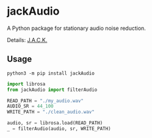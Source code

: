 # jackAudio
 A Python package for stationary audio noise reduction.

Details: [J.A.C.K.](https://github.com/cooperbarth/Joint-Audio-Correction-Kit)

## Usage
`python3 -m pip install jackAudio`

```python
import librosa
from jackAudio import filterAudio

READ_PATH = "./my_audio.wav"
AUDIO_SR = 44_100
WRITE_PATH = "./clean_audio.wav"

audio, sr = librosa.load(READ_PATH)
_ = filterAudio(audio, sr, WRITE_PATH)
```
